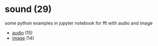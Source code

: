 # sound (29)
some python examples in jupyter notebook for fft with audio and image

+ [audio](audio/README.md) (15)
+ [image](image/README.md) (14)

